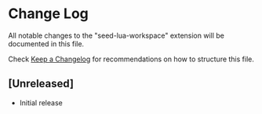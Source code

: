 # Change Log
All notable changes to the "seed-lua-workspace" extension will be documented in this file.

Check [Keep a Changelog](http://keepachangelog.com/) for recommendations on how to structure this file.

## [Unreleased]
- Initial release